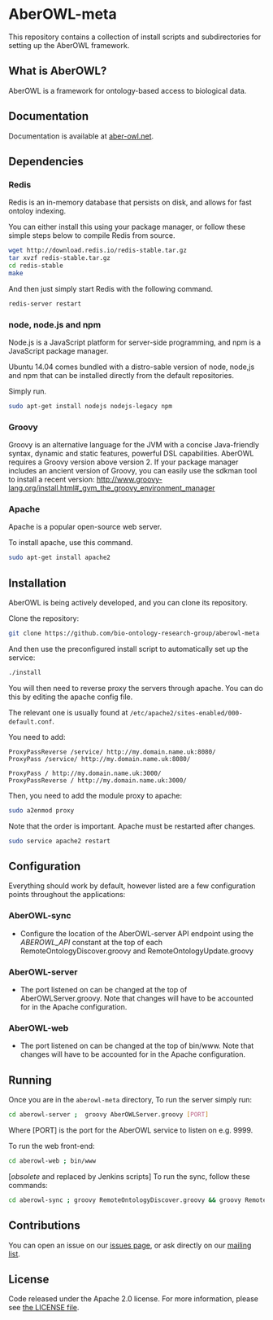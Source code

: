 AberOWL-meta
=========================

This repository contains a collection of install scripts and subdirectories for setting up the AberOWL framework.

## What is AberOWL?

AberOWL is a framework for ontology-based access to biological data.

## Documentation

Documentation is available at [aber-owl.net](http://aber-owl.net/help).

## Dependencies

### Redis

Redis is an in-memory database that persists on disk, and allows for fast ontoloy indexing.

You can either install this using your package manager, or follow these simple steps below to compile Redis from source.

```bash
wget http://download.redis.io/redis-stable.tar.gz
tar xvzf redis-stable.tar.gz
cd redis-stable
make
```

And then just simply start Redis with the following command.

```bash
redis-server restart
```

### node, node.js and npm

Node.js is a JavaScript platform for server-side programming, and npm is a JavaScript package manager.

Ubuntu 14.04 comes bundled with a distro-sable version of node, node,js and npm that can be installed directly from the default repositories.

Simply run.

```bash
sudo apt-get install nodejs nodejs-legacy npm
```

### Groovy

Groovy is an alternative language for the JVM with a concise Java-friendly syntax, dynamic and static features, powerful DSL capabilities. AberOWL requires a Groovy version above version 2. If your package manager includes an ancient version of Groovy, you can easily use the sdkman tool to install a recent version: http://www.groovy-lang.org/install.html#_gvm_the_groovy_environment_manager

### Apache

Apache is a popular open-source web server.

To install apache, use this command.

```bash
sudo apt-get install apache2
```

## Installation

AberOWL is being actively developed, and you can clone its repository.

Clone the repository:

```bash
git clone https://github.com/bio-ontology-research-group/aberowl-meta
```
And then use the preconfigured install script to automatically set up the service:

```bash
./install
```
You will then need to reverse proxy the servers through apache. You can do this by editing the apache config file.

The relevant one is usually found at  ``/etc/apache2/sites-enabled/000-default.conf``.

You need to add:

    ProxyPassReverse /service/ http://my.domain.name.uk:8080/
    ProxyPass /service/ http://my.domain.name.uk:8080/

    ProxyPass / http://my.domain.name.uk:3000/
    ProxyPassReverse / http://my.domain.name.uk:3000/


Then, you need to add the module proxy to apache:
```bash
sudo a2enmod proxy
```

Note that the order is important. Apache must be restarted after changes.

```bash
sudo service apache2 restart
```

## Configuration

Everything should work by default, however listed are a few configuration points throughout the applications:

### AberOWL-sync

* Configure the location of the AberOWL-server API endpoint using the *ABEROWL_API* constant at the top of each
RemoteOntologyDiscover.groovy and RemoteOntologyUpdate.groovy

### AberOWL-server

* The port listened on can be changed at the top of AberOWLServer.groovy. Note that changes will have to be
accounted for in the Apache configuration.

### AberOWL-web

* The port listened on can be changed at the top of bin/www. Note that changes will have to be accounted for in the
Apache configuration.

## Running

Once you are in the ```aberowl-meta``` directory, To run the server simply run:

```bash
cd aberowl-server ;  groovy AberOWLServer.groovy [PORT]
```

Where [PORT] is the port for the AberOWL service to listen on e.g. 9999.

To run the web front-end:

```bash
cd aberowl-web ; bin/www
```

[*obsolete* and replaced by Jenkins scripts] To run the sync, follow these commands:

```bash
cd aberowl-sync ; groovy RemoteOntologyDiscover.groovy && groovy RemoteOntologyUpdate.groovy
```

## Contributions

You can open an issue on our [issues page](https://github.com/bio-ontology-research-group/aberowl-meta/issues), or ask directly on our [mailing list](http://groups.google.co.uk/d/forum/aber-owl).


## License

Code released under the Apache 2.0 license. For more information, please see [the LICENSE file](./LICENSE).
